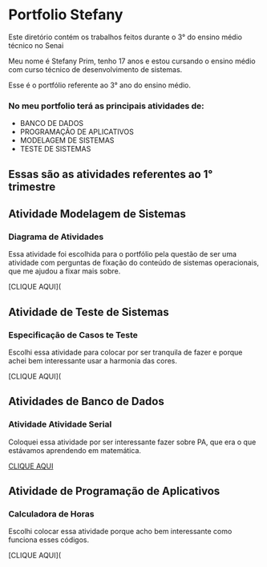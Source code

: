 # Portfolio Stefany
Este diretório contém os trabalhos feitos durante o 3° do ensino médio técnico no Senai

Meu nome é Stefany Prim, tenho 17 anos e estou cursando o ensino médio com curso técnico de desenvolvimento de sistemas.

Esse é o portfólio referente ao 3° ano do ensino médio. 

### No meu portfolio terá as principais atividades de:
* BANCO DE DADOS
* PROGRAMAÇÃO DE APLICATIVOS
* MODELAGEM DE SISTEMAS
* TESTE DE SISTEMAS

## Essas são as atividades referentes ao 1° trimestre

## Atividade Modelagem de Sistemas

### Diagrama de Atividades

Essa atividade foi escolhida para o portfólio pela questão de ser uma atividade com perguntas de fixação do conteúdo de sistemas operacionais, que me ajudou a fixar mais sobre.

[CLIQUE AQUI](

## Atividade de Teste de Sistemas

### Especificação de Casos te Teste

Escolhi essa atividade para colocar por ser tranquila de fazer e porque achei bem interessante usar a harmonia das cores.

[CLIQUE AQUI](

## Atividades de Banco de Dados

### Atividade Atividade Serial

Coloquei essa atividade por ser interessante fazer sobre PA, que era o que estávamos aprendendo em matemática.

[CLIQUE AQUI](Atividade_serail.png)

## Atividade de Programação de Aplicativos

### Calculadora de Horas

Escolhi colocar essa atividade porque acho bem interessante como funciona esses códigos.

[CLIQUE AQUI](
